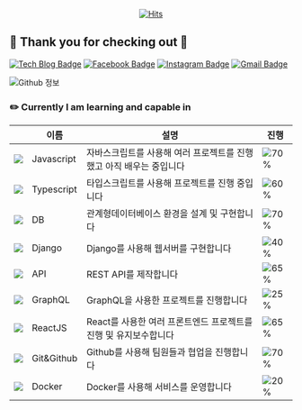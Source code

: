 <div align=center>

[![Hits](https://hits.seeyoufarm.com/api/count/incr/badge.svg?url=https%3A%2F%2Fgithub.com%2Fmaryoh2003)](https://hits.seeyoufarm.com)

</div>

## 🐥 Thank you for checking out 🐥 

[![Tech Blog Badge](http://img.shields.io/badge/-Tech%20blog-black?style=flat-square&logo=github&link=https://medium.com/@maryoh2002)](https://medium.com/@maryoh2002) 
[![Facebook Badge](https://img.shields.io/badge/-Facebook-1877f2?style=flat-square&logo=facebook&logoColor=white&link=https://www.facebook.com/profile.php?id=100036020954491)](https://www.facebook.com/profile.php?id=100036020954491) 
[![Instagram Badge](https://img.shields.io/badge/-Instagram-dd2a7b?style=flat-square&logo=instagram&logoColor=white&link=https://www.instagram.com/0_haribro/?hl=ko)](https://www.instagram.com/0_haribro/?hl=ko) 
[![Gmail Badge](https://img.shields.io/badge/-Gmail-d14836?style=flat-square&logo=Gmail&logoColor=white&link=mailto:haribro2003@gmail.com)](mailto:haribro2003@gmail.com)

![Github 정보](https://github-readme-stats.vercel.app/api?username=maryoh2003&count_private=true&show_icons=true)

### ✏️ Currently I am learning and capable in

||이름|설명|진행|
|---|---|---|---|
|![](https://img.icons8.com/color/24/000000/javascript.png)|Javascript|자바스크립트를 사용해 여러 프로젝트를 진행했고 아직 배우는 중입니다|![70%](https://progress-bar.dev/70)|
|![](https://img.icons8.com/color/24/000000/typescript.png)|Typescript|타입스크립트를 사용해 프로젝트를 진행 중입니다|![60%](https://progress-bar.dev/60)|
|![](https://img.icons8.com/color/24/000000/add-database.png)|DB|관계형데이터베이스 환경을 설계 및 구현합니다|![70%](https://progress-bar.dev/70)|
|![](https://img.icons8.com/color/24/000000/django.png)|Django|Django를 사용해 웹서버를 구현합니다|![40%](https://progress-bar.dev/40)|
|![](https://img.icons8.com/color/24/000000/api.png)|API|REST API를 제작합니다|![65%](https://progress-bar.dev/65)|
|![](https://img.icons8.com/color/24/000000/graphql.png)|GraphQL|GraphQL을 사용한 프로젝트를 진행합니다|![25%](https://progress-bar.dev/25)|
|![](https://img.icons8.com/color/24/000000/react-native.png)|ReactJS|React를 사용한 여러 프론트엔드 프로젝트를 진행 및 유지보수합니다|![65%](https://progress-bar.dev/65)|
|![](https://img.icons8.com/color/24/000000/git.png)|Git&Github|Github를 사용해 팀원들과 협업을 진행합니다|![70%](https://progress-bar.dev/70)|
|![](https://img.icons8.com/color/24/000000/docker.png)|Docker|Docker를 사용해 서비스를 운영합니다|![20%](https://progress-bar.dev/20)|
